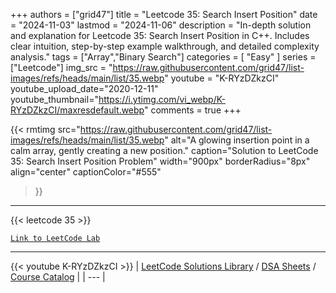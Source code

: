 
+++
authors = ["grid47"]
title = "Leetcode 35: Search Insert Position"
date = "2024-11-03"
lastmod = "2024-11-06"
description = "In-depth solution and explanation for Leetcode 35: Search Insert Position in C++. Includes clear intuition, step-by-step example walkthrough, and detailed complexity analysis."
tags = ["Array","Binary Search"]
categories = [
    "Easy"
]
series = ["Leetcode"]
img_src = "https://raw.githubusercontent.com/grid47/list-images/refs/heads/main/list/35.webp"
youtube = "K-RYzDZkzCI"
youtube_upload_date="2020-12-11"
youtube_thumbnail="https://i.ytimg.com/vi_webp/K-RYzDZkzCI/maxresdefault.webp"
comments = true
+++


{{< rmtimg 
    src="https://raw.githubusercontent.com/grid47/list-images/refs/heads/main/list/35.webp" 
    alt="A glowing insertion point in a calm array, gently creating a new position."
    caption="Solution to LeetCode 35: Search Insert Position Problem"
    width="900px"
    borderRadius="8px"
    align="center" 
    captionColor="#555"
>}}
---
{{< leetcode 35 >}}

[`Link to LeetCode Lab`](https://leetcode.com/problems/search-insert-position/description/)

---
{{< youtube K-RYzDZkzCI >}}
| [LeetCode Solutions Library](https://grid47.xyz/leetcode/) / [DSA Sheets](https://grid47.xyz/sheets/) / [Course Catalog](https://grid47.xyz/courses/) |
| --- |
